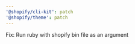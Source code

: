 ```yaml
---
'@shopify/cli-kit': patch
'@shopify/theme': patch
---
```


Fix: Run ruby with shopify bin file as an argument
